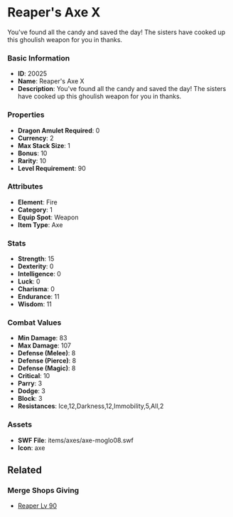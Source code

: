 # Reaper's Axe X

You've found all the candy and saved the day! The sisters have cooked up this ghoulish weapon for you in thanks.

### Basic Information

- **ID**: 20025
- **Name**: Reaper&#039;s Axe X
- **Description**: You&#039;ve found all the candy and saved the day! The sisters have cooked up this ghoulish weapon for you in thanks.

### Properties

- **Dragon Amulet Required**: 0
- **Currency**: 2
- **Max Stack Size**: 1
- **Bonus**: 10
- **Rarity**: 10
- **Level Requirement**: 90

### Attributes

- **Element**: Fire
- **Category**: 1
- **Equip Spot**: Weapon
- **Item Type**: Axe

### Stats

- **Strength**: 15
- **Dexterity**: 0
- **Intelligence**: 0
- **Luck**: 0
- **Charisma**: 0
- **Endurance**: 11
- **Wisdom**: 11

### Combat Values

- **Min Damage**: 83
- **Max Damage**: 107
- **Defense (Melee)**: 8
- **Defense (Pierce)**: 8
- **Defense (Magic)**: 8
- **Critical**: 10
- **Parry**: 3
- **Dodge**: 3
- **Block**: 3
- **Resistances**: Ice,12,Darkness,12,Immobility,5,All,2

### Assets

- **SWF File**: items/axes/axe-moglo08.swf
- **Icon**: axe

## Related

### Merge Shops Giving

- [Reaper Lv 90](../merge-shops/331-reaper-lv-90.md)

